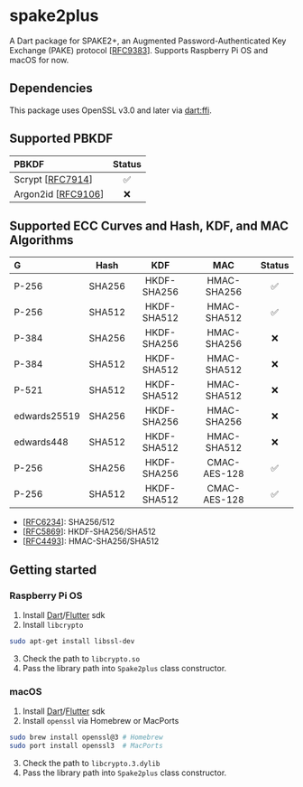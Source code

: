 # spake2plus

A Dart package for SPAKE2+, an Augmented Password-Authenticated Key Exchange (PAKE) protocol [[RFC9383](https://datatracker.ietf.org/doc/rfc9383/)]. Supports Raspberry Pi OS and macOS for now.

## Dependencies

This package uses OpenSSL v3.0 and later via [dart:ffi](https://api.dart.dev/dart-ffi/dart-ffi-library.html).

## Supported PBKDF

| PBKDF | Status |
| :--- | :---: |
| Scrypt [[RFC7914](https://datatracker.ietf.org/doc/html/rfc7914.html)] | ✅ |
| Argon2id [[RFC9106](https://datatracker.ietf.org/doc/rfc9106/)] | ❌ |

## Supported ECC Curves and Hash, KDF, and MAC Algorithms

| G | Hash | KDF | MAC | Status |
| :--- | :---: | :---: | :---: | :---: |
| P-256        | SHA256 | HKDF-SHA256 | HMAC-SHA256  | ✅ |
| P-256        | SHA512 | HKDF-SHA512 | HMAC-SHA512  | ✅ |
| P-384        | SHA256 | HKDF-SHA256 | HMAC-SHA256  | ❌ |
| P-384        | SHA512 | HKDF-SHA512 | HMAC-SHA512  | ❌ |
| P-521        | SHA512 | HKDF-SHA512 | HMAC-SHA512  | ❌ |
| edwards25519 | SHA256 | HKDF-SHA256 | HMAC-SHA256  | ❌ |
| edwards448   | SHA512 | HKDF-SHA512 | HMAC-SHA512  | ❌ |
| P-256        | SHA256 | HKDF-SHA256 | CMAC-AES-128 | ✅ |
| P-256        | SHA512 | HKDF-SHA512 | CMAC-AES-128 | ✅ |

* [[RFC6234](https://datatracker.ietf.org/doc/html/rfc6234)]: SHA256/512
* [[RFC5869](https://datatracker.ietf.org/doc/html/rfc5869)]: HKDF-SHA256/SHA512
* [[RFC4493](https://datatracker.ietf.org/doc/html/rfc4493)]: HMAC-SHA256/SHA512

## Getting started

### Raspberry Pi OS

1. Install [Dart](https://dart.dev/get-dart)/[Flutter](https://docs.flutter.dev/get-started/install) sdk
2. Install `libcrypto`

  ```sh
  sudo apt-get install libssl-dev
  ```

3. Check the path to `libcrypto.so`
4. Pass the library path into `Spake2plus` class constructor.

### macOS

1. Install [Dart](https://dart.dev/get-dart)/[Flutter](https://docs.flutter.dev/get-started/install) sdk
2. Install `openssl` via Homebrew or MacPorts

  ```sh
  sudo brew install openssl@3 # Homebrew
  sudo port install openssl3  # MacPorts
  ```

3. Check the path to `libcrypto.3.dylib`
4. Pass the library path into `Spake2plus` class constructor.
